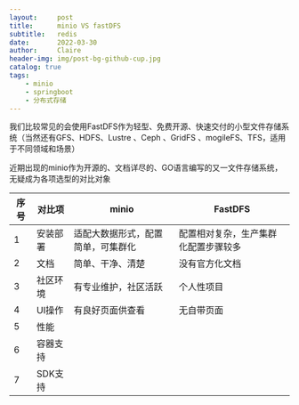 ```yaml
---
layout:     post
title:      minio VS fastDFS
subtitle:   redis
date:       2022-03-30
author:     Claire
header-img: img/post-bg-github-cup.jpg
catalog: true
tags:
    - minio
    - springboot
    - 分布式存储
---
```


我们比较常见的会使用FastDFS作为轻型、免费开源、快速交付的小型文件存储系统（当然还有GFS、HDFS、Lustre 、Ceph 、GridFS 、mogileFS、TFS，适用于不同领域和场景）

近期出现的minio作为开源的、文档详尽的、GO语言编写的又一文件存储系统，无疑成为各项选型的对比对象

|序号|对比项|minio|FastDFS|
|--|--|--|--|
|1|安装部署|适配大数据形式，配置简单，可集群化|配置相对复杂，生产集群化配置步骤较多|
|2|文档|简单、干净、清楚|没有官方化文档|
|3|社区环境|有专业维护，社区活跃|个人性项目|
|4|UI操作|有良好页面供查看|无自带页面|
|5|性能|||
|6|容器支持|||
|7|SDK支持|||
